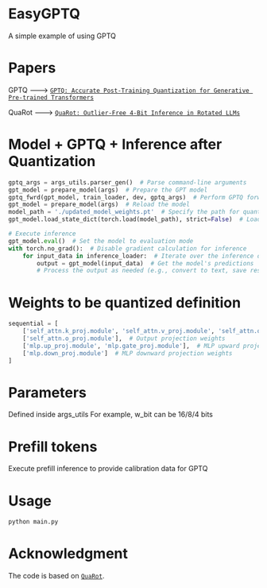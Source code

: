 # EasyGPTQ
A simple example of using GPTQ
# Papers
GPTQ ---> [``GPTQ: Accurate Post-Training Quantization for Generative Pre-trained Transformers``](https://arxiv.org/abs/2210.17323)

QuaRot ---> [``QuaRot: Outlier-Free 4-Bit Inference in Rotated LLMs``](https://arxiv.org/abs/2404.00456)

# Model + GPTQ + Inference after Quantization
```py
gptq_args = args_utils.parser_gen()  # Parse command-line arguments
gpt_model = prepare_model(args)  # Prepare the GPT model
gptq_fwrd(gpt_model, train_loader, dev, gptq_args)  # Perform GPTQ forward pass
gpt_model = prepare_model(args)  # Reload the model
model_path = './updated_model_weights.pt'  # Specify the path for quantized weights
gpt_model.load_state_dict(torch.load(model_path), strict=False)  # Load weights, ignoring KV cache

# Execute inference
gpt_model.eval()  # Set the model to evaluation mode
with torch.no_grad():  # Disable gradient calculation for inference
    for input_data in inference_loader:  # Iterate over the inference data
        output = gpt_model(input_data)  # Get the model's predictions
        # Process the output as needed (e.g., convert to text, save results)
```


# Weights to be quantized definition
```py
sequential = [
    ['self_attn.k_proj.module', 'self_attn.v_proj.module', 'self_attn.q_proj.module'],  # Attention projection weights
    ['self_attn.o_proj.module'],  # Output projection weights
    ['mlp.up_proj.module', 'mlp.gate_proj.module'],  # MLP upward projection weights
    ['mlp.down_proj.module']  # MLP downward projection weights
]
```

# Parameters
Defined inside args_utils
For example, w_bit can be 16/8/4 bits

# Prefill tokens
Execute prefill inference to provide calibration data for GPTQ

# Usage
```py
python main.py
```

# Acknowledgment
The code is based on [``QuaRot``](https://github.com/spcl/QuaRot).

